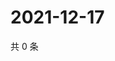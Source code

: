 # 2021-12-17

共 0 条

<!-- BEGIN WEIBO -->
<!-- 最后更新时间 Fri Dec 17 2021 06:00:42 GMT+0800 (China Standard Time) -->

<!-- END WEIBO -->
